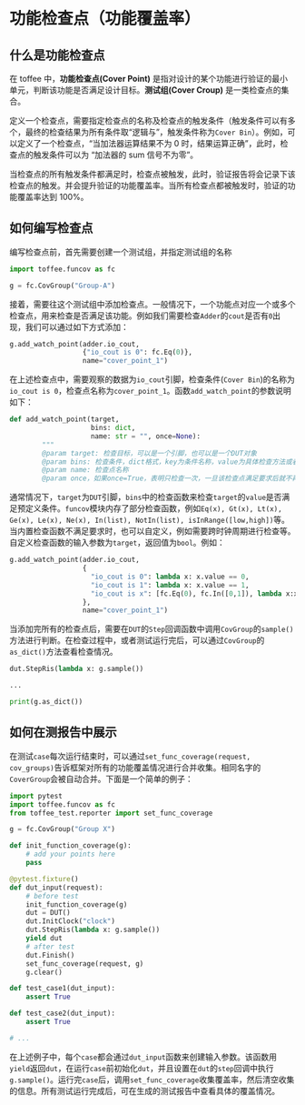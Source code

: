 # 功能检查点（功能覆盖率）

## 什么是功能检查点

在 toffee 中，**功能检查点(Cover Point)** 是指对设计的某个功能进行验证的最小单元，判断该功能是否满足设计目标。**测试组(Cover Croup)** 是一类检查点的集合。

定义一个检查点，需要指定检查点的名称及检查点的触发条件（触发条件可以有多个，最终的检查结果为所有条件取“逻辑与”，触发条件称为`Cover Bin`）。例如，可以定义了一个检查点，“当加法器运算结果不为 0 时，结果运算正确”，此时，检查点的触发条件可以为 “加法器的 sum 信号不为零”。

当检查点的所有触发条件都满足时，检查点被触发，此时，验证报告将会记录下该检查点的触发。并会提升验证的功能覆盖率。当所有检查点都被触发时，验证的功能覆盖率达到 100%。

## 如何编写检查点

编写检查点前，首先需要创建一个测试组，并指定测试组的名称

```python
import toffee.funcov as fc

g = fc.CovGroup("Group-A")
```

接着，需要往这个测试组中添加检查点。一般情况下，一个功能点对应一个或多个检查点，用来检查是否满足该功能。例如我们需要检查`Adder`的`cout`是否有`0`出现，我们可以通过如下方式添加：

```python
g.add_watch_point(adder.io_cout,
                  {"io_cout is 0": fc.Eq(0)},
                  name="cover_point_1")
```

在上述检查点中，需要观察的数据为`io_cout`引脚，检查条件(`Cover Bin`)的名称为`io_cout is 0`，检查点名称为`cover_point_1`。函数`add_watch_point`的参数说明如下：

```python
def add_watch_point(target,
                    bins: dict,
                    name: str = "", once=None):
        """
        @param target: 检查目标，可以是一个引脚，也可以是一个DUT对象
        @param bins: 检查条件，dict格式，key为条件名称，value为具体检查方法或者检查方法的数组。
        @param name: 检查点名称
        @param once，如果once=True，表明只检查一次，一旦该检查点满足要求后就不再进行重复条件判断。
```

通常情况下，`target`为`DUT`引脚，`bins`中的检查函数来检查`target`的`value`是否满足预定义条件。`funcov`模块内存了部分检查函数，例如`Eq(x), Gt(x), Lt(x), Ge(x), Le(x), Ne(x), In(list), NotIn(list), isInRange([low,high])`等。当内置检查函数不满足要求时，也可以自定义，例如需要跨时钟周期进行检查等。自定义检查函数的输入参数为`target`，返回值为`bool`。例如：

```python
g.add_watch_point(adder.io_cout,
                  {
                    "io_cout is 0": lambda x: x.value == 0,
                    "io_cout is 1": lambda x: x.value == 1,
                    "io_cout is x": [fc.Eq(0), fc.In([0,1]), lambda x:x.value < 4],
                  },
                  name="cover_point_1")
```

当添加完所有的检查点后，需要在`DUT`的`Step`回调函数中调用`CovGroup`的`sample()`方法进行判断。在检查过程中，或者测试运行完后，可以通过`CovGroup`的`as_dict()`方法查看检查情况。

```python
dut.StepRis(lambda x: g.sample())

...

print(g.as_dict())
```

## 如何在测报告中展示

在测试`case`每次运行结束时，可以通过`set_func_coverage(request, cov_groups)`告诉框架对所有的功能覆盖情况进行合并收集。相同名字的`CoverGroup`会被自动合并。下面是一个简单的例子：

```python
import pytest
import toffee.funcov as fc
from toffee_test.reporter import set_func_coverage

g = fc.CovGroup("Group X")

def init_function_coverage(g):
    # add your points here
    pass

@pytest.fixture()
def dut_input(request):
    # before test
    init_function_coverage(g)
    dut = DUT()
    dut.InitClock("clock")
    dut.StepRis(lambda x: g.sample())
    yield dut
    # after test
    dut.Finish()
    set_func_coverage(request, g)
    g.clear()

def test_case1(dut_input):
    assert True

def test_case2(dut_input):
    assert True

# ...
```

在上述例子中，每个`case`都会通过`dut_input`函数来创建输入参数。该函数用`yield`返回`dut`，在运行`case`前初始化`dut`，并且设置在`dut`的`step`回调中执行`g.sample()`。运行完`case`后，调用`set_func_coverage`收集覆盖率，然后清空收集的信息。所有测试运行完成后，可在生成的测试报告中查看具体的覆盖情况。
